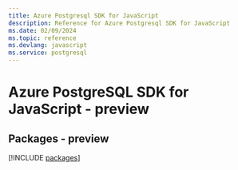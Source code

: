 ```yaml
---
title: Azure Postgresql SDK for JavaScript
description: Reference for Azure Postgresql SDK for JavaScript
ms.date: 02/09/2024
ms.topic: reference
ms.devlang: javascript
ms.service: postgresql
---
```

# Azure PostgreSQL SDK for JavaScript - preview
## Packages - preview
[!INCLUDE [packages](postgresql-index.md)]